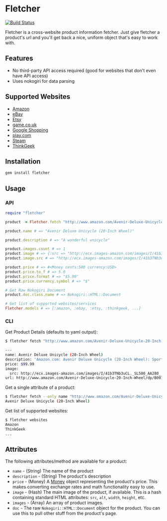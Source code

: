# Fletcher

[![Build Status](https://travis-ci.org/hulihanapplications/fletcher.png)](http://travis-ci.org/hulihanapplications/fletcher)
 
Fletcher is a cross-website product information fetcher. Just give fletcher a product's url and you'll get back a nice, uniform object that's easy to work with.

## Features 

* No third-party API access required (good for websites that don't even have API access) 
* Uses nokogiri for data parsing

## Supported Websites

* [Amazon](http://www.amazon.com) 
* [eBay](http://www.ebay.com)
* [Etsy](http://www.etsy.com) 
* [game.co.uk](http://www.game.co.uk)
* [Google Shopping](http://www.google.com/products/)
* [play.com](http://www.play.com)
* [Steam](http://store.steampowered.com)
* [ThinkGeek](http://www.thinkgeek.com)

## Installation

```bash
gem install fletcher
```

## Usage

### API

```ruby
require "fletcher"

product  = Fletcher.fetch "http://www.amazon.com/Avenir-Deluxe-Unicycle-20-Inch-Wheel/dp/B00165Q9F8"

product.name # => "Avenir Deluxe Unicycle (20-Inch Wheel)"

product.description # => "A wonderful unicycle"

product.images.count # => 1
product.image # => {:src => "http://ecx.images-amazon.com/images/I/41b3TNb3uCL._SL500_AA300_.jpg", :alt => "Picture of Unicycle"}
product.image.src # => "http://ecx.images-amazon.com/images/I/41b3TNb3uCL._SL500_AA300_.jpg"

product.price # => #<Money cents:500 currency:USD>
product.price.to_f # => 5.0
product.price.format # => "$5.00"  
product.price.currency.symbol # => "$"

# Get Raw Nokogiri Document
product.doc.class.name # => Nokogiri::HTML::Document

# Get list of supported websites/services
Fletcher.models # => [:amazon, :ebay, :etsy, :thinkgeek, ...]
```

### CLI

Get Product Details (defaults to yaml output):

```sh
$ fletcher fetch "http://www.amazon.com/Avenir-Deluxe-Unicycle-20-Inch-Wheel/dp/B00165Q9F8"

---
name: Avenir Deluxe Unicycle (20-Inch Wheel)
description: 'Amazon.com: Avenir Deluxe Unicycle (20-Inch Wheel): Sports & Outdoors'
price: $99.99
image:
  src: http://ecx.images-amazon.com/images/I/41b3TNb3uCL._SL500_AA280_.jpg
url: http://www.amazon.com/Avenir-Deluxe-Unicycle-20-Inch-Wheel/dp/B00165Q9F8
```

Get a single attribute of a product:

```sh
$ fletcher fetch --only name "http://www.amazon.com/Avenir-Deluxe-Unicycle-20-Inch-Wheel/dp/B00165Q9F8"
Avenir Deluxe Unicycle (20-Inch Wheel)
```

Get list of supported websites:

```sh
$ fletcher websites
Amazon
ThinkGeek
...
```





## Attributes

The following attributes/method are available for a product:

* `name` - (String) The name of the product
* `description` - (String) The product's description
* `price` - (Money) A [Money](https://github.com/RubyMoney/money) object representing the product's price. This makes converting exchange rates and math functionality easy to use.
* `image` - (Hash) The main image of the product, if available. This is a hash containing standard HTML attributes: `src`, `alt`, `width`, `height`, etc.
* `images` - (Array) An array of product images.
* `doc` - The raw `Nokogiri::HTML::Document` object for the product. You can use this to pull other stuff from the product's page.
